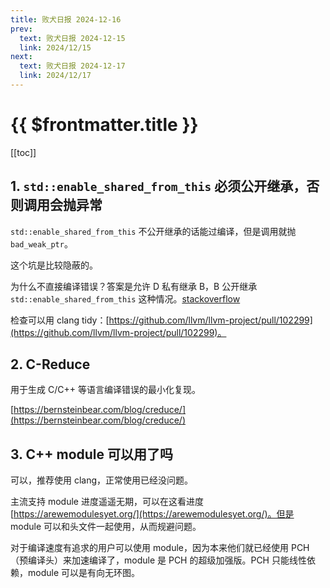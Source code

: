 ```yaml
---
title: 败犬日报 2024-12-16
prev:
  text: 败犬日报 2024-12-15
  link: 2024/12/15
next:
  text: 败犬日报 2024-12-17
  link: 2024/12/17
---
```


# {{ $frontmatter.title }}

[[toc]]

## 1. `std::enable_shared_from_this` 必须公开继承，否则调用会抛异常

`std::enable_shared_from_this` 不公开继承的话能过编译，但是调用就抛 `bad_weak_ptr`。

这个坑是比较隐蔽的。

为什么不直接编译错误？答案是允许 D 私有继承 B，B 公开继承 `std::enable_shared_from_this` 这种情况。[stackoverflow](https://stackoverflow.com/questions/56529757/why-does-enable-shared-from-this-crash-if-inheritance-is-not-public-instead-of-e)

检查可以用 clang tidy：[https://github.com/llvm/llvm-project/pull/102299](https://github.com/llvm/llvm-project/pull/102299)。

## 2. C-Reduce

用于生成 C/C++ 等语言编译错误的最小化复现。

[https://bernsteinbear.com/blog/creduce/](https://bernsteinbear.com/blog/creduce/)

## 3. C++ module 可以用了吗

可以，推荐使用 clang，正常使用已经没问题。

主流支持 module 进度遥遥无期，可以在这看进度 [https://arewemodulesyet.org/](https://arewemodulesyet.org/)。但是 module 可以和头文件一起使用，从而规避问题。

对于编译速度有追求的用户可以使用 module，因为本来他们就已经使用 PCH（预编译头）来加速编译了，module 是 PCH 的超级加强版。PCH 只能线性依赖，module 可以是有向无环图。
